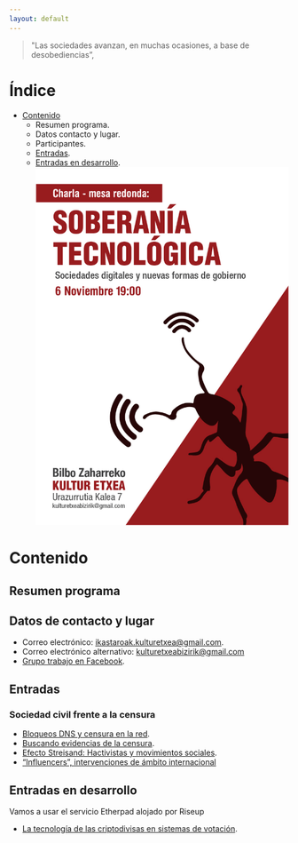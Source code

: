 ```yaml
---
layout: default
---
```


> "Las sociedades avanzan, en muchas ocasiones, a base de desobediencias”,

# Índice

* [Contenido](#contenido)
	* Resumen programa. 
	* Datos contacto y lugar.
	* Participantes.
	* [Entradas](#entradas).
	* [Entradas en desarrollo](#entradas-en-desarrollo).
![](Soberania_tecnologica_AF.jpg)

# Contenido

## Resumen programa

## Datos de contacto y lugar

* Correo electrónico: [ikastaroak.kulturetxea@gmail.com](mailto:ikastaroak.kulturetxea@gmail.com).
* Correo electrónico alternativo: [kulturetxeabizirik@gmail.com](mailto:kulturetxeabizirik@gmail.com)
* [Grupo trabajo en Facebook](https://www.facebook.com/groups/132160057442036/).

## Entradas

### Sociedad civil frente a la censura

* [Bloqueos DNS y censura en la red](bloqueos-dns-y-censura-en-la-red.md).
* [Buscando evidencias de la censura](evidencias-censura.md).
* [Efecto Streisand: Hactivistas y movimientos sociales](efecto-streisand-hactivistas-y-movimientos-sociales.md).
* [“Influencers”, intervenciones de ámbito internacional](influencers-intervenciones-de-ambito-internacional.md)

## Entradas en desarrollo

Vamos a usar el servicio Etherpad alojado por Riseup

* [La tecnología de las criptodivisas en sistemas de votación](https://pad.riseup.net/p/12tI9KXFqTDL).
